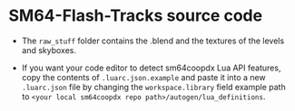 # SM64-Flash-Tracks source code

* The ```raw_stuff``` folder contains the .blend and the textures of the levels and skyboxes.

* If you want your code editor to detect sm64coopdx Lua API features, copy the contents of ```.luarc.json.example``` and paste it into a new ```.luarc.json``` file by changing the ```workspace.library``` field example path to ```<your local sm64coopdx repo path>/autogen/lua_definitions```.
